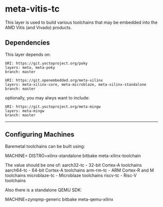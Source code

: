 # meta-vitis-tc

This layer is used to build various toolchains that may be embedded into
the AMD Vitis (and Vivado) products.

## Dependencies

This layer depends on:

	URI: https://git.yoctoproject.org/poky
	layers: meta, meta-poky
	branch: master

	URI: https://git.openembedded.org/meta-xilinx
	layers: meta-xilinx-core, meta-microblaze, meta-xilinx-standalone
	branch: master

optionally, you may alwys want to include:

	URI: https://git.yoctoproject.org/meta-mingw
	layers: meta-mingw
	branch: master

---

## Configuring Machines

Baremetal toolchains can be built using:

MACHINE=<toolchain> DISTRO=xilinx-standalone bitbake meta-xilinx-toolchain

The <toolchain> value should be one of:
  aarch32-tc    - 32-bit Cortex-A toolchains
  aarch64-tc    - 64-bit Cortex-A toolchains
  arm-rm-tc     - ARM Cortex-R and M toolchains
  microblaze-tc - Microblaze toolchains
  riscv-tc      - Risc-V toolchains


Also there is a standalone QEMU SDK:

MACHINE=zynqmp-generic bitbake meta-qemu-xilinx
